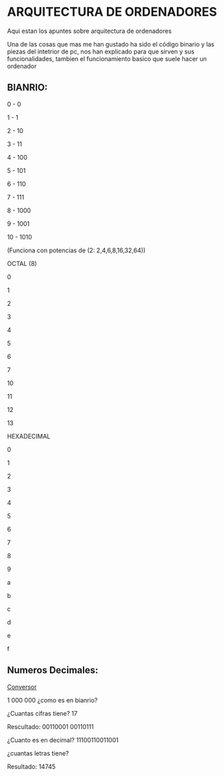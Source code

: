 # ARQUITECTURA DE ORDENADORES

Aqui estan los apuntes sobre arquitectura de ordenadores

[](https://grandecovian.es/FGC/files/D.%20Tecnolog%C3%ADa/TIC%20I/Arquitectura/Arquitectura%20de%20ordenadores.pdf)

Una de las cosas que mas me han gustado ha sido el código binario y las piezas del intetrior de pc, nos han explicado para que sirven y sus funcionalidades, tambien el funcionamiento basico que suele hacer un ordenador


## BIANRIO:

0  -  0

1  -   1

2  -  10

3  -  11

4  -  100

5  -   101

6  -   110

7  -   111

8  -   1000

9  -   1001

10  -  1010

 (Funciona con potencias de (2: 2,4,6,8,16,32,64))

OCTAL (8)

0

1

2

3

4

5

6

7

10

11

12

13

HEXADECIMAL

0

1

2

3

4

5

6

7

8

9

a

b

c

d

e

f

## Numeros Decimales:
[Conversor](https://www.traductorbinario.com/)

1 000 000 ¿como es en bianrio?

¿Cuantas cifras tiene? 17

Rescultado: 00110001 00110111 

¿Cuanto es en decimal? 11100110011001 

¿cuantas letras tiene? 

Resultado: 14745




